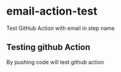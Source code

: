 # email-action-test
Test GitHub Action with email in step name

## Testing github Action
By pushing code will test github action